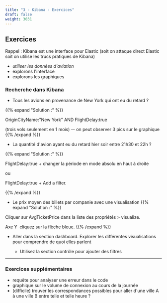 ```yaml
---
title: "3 - Kibana - Exercices"
draft: false
weight: 3031
---
```


## Exercices

Rappel : Kibana est une interface pour Elastic (soit on attaque direct Elastic soit on utilise les trucs pratiques de Kibana)

- _utiliser les données d'aviation_
- explorons l'interface
- explorons les graphiques

<!--
geoip
https://logz.io/blog/kibana-tutorial/

https://logz.io/blog/docker-stats-monitoring-dockbeat/

https://logz.io/blog/docker-logging-elk-stack-part-two/

super dashboards

YT KIBANA :
https://www.youtube.com/watch?v=6bM5SPVIuDs

Lancer un scanner web pour faire clignoter le dashboard ? Gerne nikto -->

### Recherche dans Kibana

- Tous les avions en provenance de New York qui ont eu du retard ?

{{% expand "Solution :" %}}

OriginCityName:\"New York\" AND FlightDelay:true

(trois vols seulement en 1 mois) -- on peut observer 3 pics sur le
graphique
{{% /expand %}}

- La quantité d\'avion ayant eu du retard hier soir entre 21h30 et 22h
  ?

{{% expand "Solution :" %}}

FlightDelay:true + changer la période en mode absolu en haut à droite

ou

FlightDelay:true + Add a filter.

{{% /expand %}}

- Le prix moyen des billets par companie avec une visualisation
  {{% expand "Solution :" %}}

Cliquer sur AvgTicketPrice dans la liste des propriétés \> visualize.

Axe Y  cliquez sur la flèche bleue.
{{% /expand %}}

- Aller dans la section dashboard. Explorer les différentes
  visualisations pour comprendre de quoi elles parlent

  - Utilisez la section contrôle pour ajouter des filtres

---

### Exercices supplémentaires

<!-- idées d'exercices: FIXME: Are they realistic? -->

- requête pour analyser une erreur dans le code
- graphique sur le volume de connexion au cours de la journée
- (difficile) trouver les correspondances possibles pour aller d'une ville A à une ville B entre telle et telle heure ?
    <!-- - corréler des évènements comme l'exemple Nginx du début -->
    <!-- - ajouter des exemples de plus en plus compliqués -->

> > >
